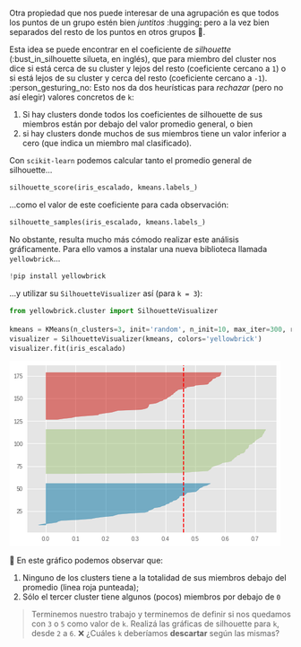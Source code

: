 Otra propiedad que nos puede interesar de una agrupación es que todos los puntos de un grupo estén bien _juntitos_ :hugging:  pero a la vez bien separados del resto de los puntos en otros grupos :dash:. 

Esta idea se puede encontrar en el coeficiente de _silhouette_ (:bust_in_silhouette silueta, en inglés), que para miembro del cluster nos dice si está cerca de su cluster y lejos del resto (coeficiente cercano a `1`) o si está lejos de su cluster y cerca del resto (coeficiente cercano a `-1`). :person_gesturing_no: Esto nos da dos heurísticas para _rechazar_ (pero no así elegir) valores concretos de `k`: 

  1. Si hay clusters donde todos los coeficientes de silhouette de sus miembros están por debajo del valor promedio general, o bien
  2. si hay clusters donde muchos de sus miembros tiene un valor inferior a cero (que indica un miembro mal clasificado).

Con `scikit-learn` podemos calcular tanto el promedio general de silhouette... 
  
```python
silhouette_score(iris_escalado, kmeans.labels_)
```

...como el valor de este coeficiente para cada observación:

```python
silhouette_samples(iris_escalado, kmeans.labels_)
```

No obstante, resulta mucho más cómodo realizar este análisis gráficamente. Para ello vamos a instalar una nueva biblioteca llamada `yellowbrick`...

```python
!pip install yellowbrick
```

...y utilizar su `SilhouetteVisualizer` así (para `k = 3`):

```python
from yellowbrick.cluster import SilhouetteVisualizer

kmeans = KMeans(n_clusters=3, init='random', n_init=10, max_iter=300, random_state=42)
visualizer = SilhouetteVisualizer(kmeans, colors='yellowbrick')
visualizer.fit(iris_escalado)
```

<img src="https://raw.githubusercontent.com/MumukiProject/mumuki-guia-python3-clustering/master/assets/silhouette_k3_1672641063335.png" alt="silhouette_k3_1672641063335.png" width="auto" height="auto">


:eyes: En este gráfico podemos observar que: 
 
 1. Ninguno de los clusters tiene a la totalidad de sus miembros debajo del promedio (linea roja punteada);
 2. Sólo el tercer cluster tiene algunos (pocos) miembros por debajo de `0`

> Terminemos nuestro trabajo y terminemos de definir si nos quedamos con `3` o `5` como valor de `k`. Realizá las gráficas de silhouette para `k`, desde `2` a `6`. :x: ¿Cuáles `k` deberíamos **descartar** según las mismas? 


